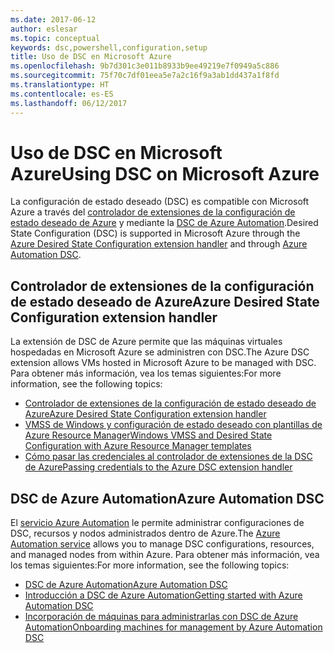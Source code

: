 ```yaml
---
ms.date: 2017-06-12
author: eslesar
ms.topic: conceptual
keywords: dsc,powershell,configuration,setup
title: Uso de DSC en Microsoft Azure
ms.openlocfilehash: 9b7d301c3e011b8933b9ee49219e7f0949a5c886
ms.sourcegitcommit: 75f70c7df01eea5e7a2c16f9a3ab1dd437a1f8fd
ms.translationtype: HT
ms.contentlocale: es-ES
ms.lasthandoff: 06/12/2017
---
```

# <a name="using-dsc-on-microsoft-azure"></a><span data-ttu-id="c9327-103">Uso de DSC en Microsoft Azure</span><span class="sxs-lookup"><span data-stu-id="c9327-103">Using DSC on Microsoft Azure</span></span>

<span data-ttu-id="c9327-104">La configuración de estado deseado (DSC) es compatible con Microsoft Azure a través del [controlador de extensiones de la configuración de estado deseado de Azure](https://docs.microsoft.com/azure/virtual-machines/virtual-machines-windows-extensions-dsc-overview) y mediante la [DSC de Azure Automation](https://docs.microsoft.com/azure/automation/automation-dsc-overview).</span><span class="sxs-lookup"><span data-stu-id="c9327-104">Desired State Configuration (DSC) is supported in Microsoft Azure through the [Azure Desired State Configuration extension handler](https://docs.microsoft.com/azure/virtual-machines/virtual-machines-windows-extensions-dsc-overview) and through [Azure Automation DSC](https://docs.microsoft.com/azure/automation/automation-dsc-overview).</span></span>

## <a name="azure-desired-state-configuration-extension-handler"></a><span data-ttu-id="c9327-105">Controlador de extensiones de la configuración de estado deseado de Azure</span><span class="sxs-lookup"><span data-stu-id="c9327-105">Azure Desired State Configuration extension handler</span></span>

<span data-ttu-id="c9327-106">La extensión de DSC de Azure permite que las máquinas virtuales hospedadas en Microsoft Azure se administren con DSC.</span><span class="sxs-lookup"><span data-stu-id="c9327-106">The Azure DSC extension allows VMs hosted in Microsoft Azure to be managed with DSC.</span></span> <span data-ttu-id="c9327-107">Para obtener más información, vea los temas siguientes:</span><span class="sxs-lookup"><span data-stu-id="c9327-107">For more information, see the following topics:</span></span>

- [<span data-ttu-id="c9327-108">Controlador de extensiones de la configuración de estado deseado de Azure</span><span class="sxs-lookup"><span data-stu-id="c9327-108">Azure Desired State Configuration extension handler</span></span>](https://docs.microsoft.com/azure/virtual-machines/virtual-machines-windows-extensions-dsc-overview)
- [<span data-ttu-id="c9327-109">VMSS de Windows y configuración de estado deseado con plantillas de Azure Resource Manager</span><span class="sxs-lookup"><span data-stu-id="c9327-109">Windows VMSS and Desired State Configuration with Azure Resource Manager templates</span></span>](https://docs.microsoft.com/azure/virtual-machines/virtual-machines-windows-extensions-dsc-template)
- [<span data-ttu-id="c9327-110">Cómo pasar las credenciales al controlador de extensiones de la DSC de Azure</span><span class="sxs-lookup"><span data-stu-id="c9327-110">Passing credentials to the Azure DSC extension handler</span></span>](https://docs.microsoft.com/azure/virtual-machines/virtual-machines-windows-extensions-dsc-credentials)

## <a name="azure-automation-dsc"></a><span data-ttu-id="c9327-111">DSC de Azure Automation</span><span class="sxs-lookup"><span data-stu-id="c9327-111">Azure Automation DSC</span></span>

<span data-ttu-id="c9327-112">El [servicio Azure Automation](https://azure.microsoft.com/services/automation/) le permite administrar configuraciones de DSC, recursos y nodos administrados dentro de Azure.</span><span class="sxs-lookup"><span data-stu-id="c9327-112">The [Azure Automation service](https://azure.microsoft.com/services/automation/) allows you to manage DSC configurations, resources, and managed nodes from within Azure.</span></span> <span data-ttu-id="c9327-113">Para obtener más información, vea los temas siguientes:</span><span class="sxs-lookup"><span data-stu-id="c9327-113">For more information, see the following topics:</span></span>

- [<span data-ttu-id="c9327-114">DSC de Azure Automation</span><span class="sxs-lookup"><span data-stu-id="c9327-114">Azure Automation DSC</span></span>](https://docs.microsoft.com/azure/automation/automation-dsc-overview)
- [<span data-ttu-id="c9327-115">Introducción a DSC de Azure Automation</span><span class="sxs-lookup"><span data-stu-id="c9327-115">Getting started with Azure Automation DSC</span></span>](https://docs.microsoft.com/azure/automation/automation-dsc-getting-started)
- [<span data-ttu-id="c9327-116">Incorporación de máquinas para administrarlas con DSC de Azure Automation</span><span class="sxs-lookup"><span data-stu-id="c9327-116">Onboarding machines for management by Azure Automation DSC</span></span>](https://docs.microsoft.com/azure/automation/automation-dsc-onboarding)

